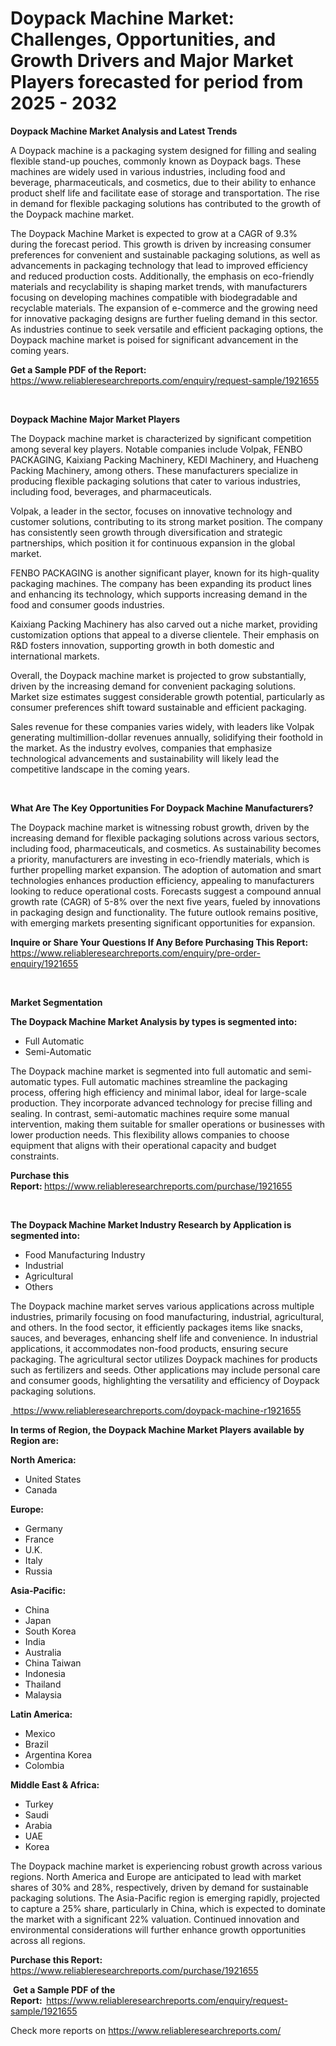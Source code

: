 <p><h1>Doypack Machine Market: Challenges, Opportunities, and Growth Drivers and Major Market Players forecasted for period from 2025 - 2032</h1></p><p><strong>Doypack Machine Market Analysis and Latest Trends</strong></p>
<p><p>A Doypack machine is a packaging system designed for filling and sealing flexible stand-up pouches, commonly known as Doypack bags. These machines are widely used in various industries, including food and beverage, pharmaceuticals, and cosmetics, due to their ability to enhance product shelf life and facilitate ease of storage and transportation. The rise in demand for flexible packaging solutions has contributed to the growth of the Doypack machine market.</p><p>The Doypack Machine Market is expected to grow at a CAGR of 9.3% during the forecast period. This growth is driven by increasing consumer preferences for convenient and sustainable packaging solutions, as well as advancements in packaging technology that lead to improved efficiency and reduced production costs. Additionally, the emphasis on eco-friendly materials and recyclability is shaping market trends, with manufacturers focusing on developing machines compatible with biodegradable and recyclable materials. The expansion of e-commerce and the growing need for innovative packaging designs are further fueling demand in this sector. As industries continue to seek versatile and efficient packaging options, the Doypack machine market is poised for significant advancement in the coming years.</p></p>
<p><strong>Get a Sample PDF of the Report:&nbsp;</strong> <a href="https://www.reliableresearchreports.com/enquiry/request-sample/1921655?utm_campaign=2395&utm_medium=2&utm_source=Github&utm_content=ia&utm_term=10042025&utm_id=doypack-machine">https://www.reliableresearchreports.com/enquiry/request-sample/1921655</a></p>
<p>&nbsp;</p>
<p><strong>Doypack Machine Major Market Players</strong></p>
<p><p>The Doypack machine market is characterized by significant competition among several key players. Notable companies include Volpak, FENBO PACKAGING, Kaixiang Packing Machinery, KEDI Machinery, and Huacheng Packing Machinery, among others. These manufacturers specialize in producing flexible packaging solutions that cater to various industries, including food, beverages, and pharmaceuticals.</p><p>Volpak, a leader in the sector, focuses on innovative technology and customer solutions, contributing to its strong market position. The company has consistently seen growth through diversification and strategic partnerships, which position it for continuous expansion in the global market. </p><p>FENBO PACKAGING is another significant player, known for its high-quality packaging machines. The company has been expanding its product lines and enhancing its technology, which supports increasing demand in the food and consumer goods industries. </p><p>Kaixiang Packing Machinery has also carved out a niche market, providing customization options that appeal to a diverse clientele. Their emphasis on R&D fosters innovation, supporting growth in both domestic and international markets.</p><p>Overall, the Doypack machine market is projected to grow substantially, driven by the increasing demand for convenient packaging solutions. Market size estimates suggest considerable growth potential, particularly as consumer preferences shift toward sustainable and efficient packaging. </p><p>Sales revenue for these companies varies widely, with leaders like Volpak generating multimillion-dollar revenues annually, solidifying their foothold in the market. As the industry evolves, companies that emphasize technological advancements and sustainability will likely lead the competitive landscape in the coming years.</p></p>
<p>&nbsp;</p>
<p><strong>What Are The Key Opportunities For Doypack Machine Manufacturers?</strong></p>
<p><p>The Doypack machine market is witnessing robust growth, driven by the increasing demand for flexible packaging solutions across various sectors, including food, pharmaceuticals, and cosmetics. As sustainability becomes a priority, manufacturers are investing in eco-friendly materials, which is further propelling market expansion. The adoption of automation and smart technologies enhances production efficiency, appealing to manufacturers looking to reduce operational costs. Forecasts suggest a compound annual growth rate (CAGR) of 5-8% over the next five years, fueled by innovations in packaging design and functionality. The future outlook remains positive, with emerging markets presenting significant opportunities for expansion.</p></p>
<p><strong>Inquire or Share Your Questions If Any Before Purchasing This Report:</strong> <a href="https://www.reliableresearchreports.com/enquiry/pre-order-enquiry/1921655?utm_campaign=2395&utm_medium=2&utm_source=Github&utm_content=ia&utm_term=10042025&utm_id=doypack-machine">https://www.reliableresearchreports.com/enquiry/pre-order-enquiry/1921655</a></p>
<p>&nbsp;</p>
<p><strong>Market Segmentation</strong></p>
<p><strong>The Doypack Machine Market Analysis by types is segmented into:</strong></p>
<p><ul><li>Full Automatic</li><li>Semi-Automatic</li></ul></p>
<p><p>The Doypack machine market is segmented into full automatic and semi-automatic types. Full automatic machines streamline the packaging process, offering high efficiency and minimal labor, ideal for large-scale production. They incorporate advanced technology for precise filling and sealing. In contrast, semi-automatic machines require some manual intervention, making them suitable for smaller operations or businesses with lower production needs. This flexibility allows companies to choose equipment that aligns with their operational capacity and budget constraints.</p></p>
<p><strong>Purchase this Report:&nbsp;</strong><a href="https://www.reliableresearchreports.com/purchase/1921655?utm_campaign=2395&utm_medium=2&utm_source=Github&utm_content=ia&utm_term=10042025&utm_id=doypack-machine">https://www.reliableresearchreports.com/purchase/1921655</a></p>
<p>&nbsp;</p>
<p><strong>The Doypack Machine Market Industry Research by Application is segmented into:</strong></p>
<p><ul><li>Food Manufacturing Industry</li><li>Industrial</li><li>Agricultural</li><li>Others</li></ul></p>
<p><p>The Doypack machine market serves various applications across multiple industries, primarily focusing on food manufacturing, industrial, agricultural, and others. In the food sector, it efficiently packages items like snacks, sauces, and beverages, enhancing shelf life and convenience. In industrial applications, it accommodates non-food products, ensuring secure packaging. The agricultural sector utilizes Doypack machines for products such as fertilizers and seeds. Other applications may include personal care and consumer goods, highlighting the versatility and efficiency of Doypack packaging solutions.</p></p>
<p><a href="https://www.reliableresearchreports.com/doypack-machine-r1921655?utm_campaign=2395&utm_medium=2&utm_source=Github&utm_content=ia&utm_term=10042025&utm_id=doypack-machine">&nbsp;https://www.reliableresearchreports.com/doypack-machine-r1921655</a></p>
<p><strong>In terms of Region, the Doypack Machine Market Players available by Region are:</strong></p>
<p>
    <p> <strong> North America: </strong>
        <ul>
            <li>United States</li>
            <li>Canada</li>
        </ul>
        </p> 
    <p> <strong> Europe: </strong>
        <ul>
            <li>Germany</li>
            <li>France</li>
            <li>U.K.</li>
            <li>Italy</li>
            <li>Russia</li>
        </ul>
        </p> 
    <p> <strong> Asia-Pacific: </strong>
        <ul>
            <li>China</li>
            <li>Japan</li>
            <li>South Korea</li>
            <li>India</li>
            <li>Australia</li>
            <li>China Taiwan</li>
            <li>Indonesia</li>
            <li>Thailand</li>
            <li>Malaysia</li>
        </ul>
        </p> 
    <p> <strong> Latin America: </strong>
        <ul>
            <li>Mexico</li>
            <li>Brazil</li>
            <li>Argentina Korea</li>
            <li>Colombia</li>
        </ul>
        </p> 
    <p> <strong> Middle East & Africa: </strong>
        <ul>
            <li>Turkey</li>
            <li>Saudi</li>
            <li>Arabia</li>
            <li>UAE</li>
            <li>Korea</li>
        </ul>
    </p>
    </p>
<p><p>The Doypack machine market is experiencing robust growth across various regions. North America and Europe are anticipated to lead with market shares of 30% and 28%, respectively, driven by demand for sustainable packaging solutions. The Asia-Pacific region is emerging rapidly, projected to capture a 25% share, particularly in China, which is expected to dominate the market with a significant 22% valuation. Continued innovation and environmental considerations will further enhance growth opportunities across all regions.</p></p>
<p><strong>Purchase this Report: </strong><a href="https://www.reliableresearchreports.com/purchase/1921655?utm_campaign=2395&utm_medium=2&utm_source=Github&utm_content=ia&utm_term=10042025&utm_id=doypack-machine">https://www.reliableresearchreports.com/purchase/1921655</a></p>
<p>&nbsp;<strong>Get a Sample PDF of the Report:&nbsp;&nbsp;</strong><a href="https://www.reliableresearchreports.com/enquiry/request-sample/1921655?utm_campaign=2395&utm_medium=2&utm_source=Github&utm_content=ia&utm_term=10042025&utm_id=doypack-machine">https://www.reliableresearchreports.com/enquiry/request-sample/1921655</a></p>
<p><strong></strong></p>
<p>Check more reports on <a href="https://www.reliableresearchreports.com/?utm_campaign=2395&utm_medium=2&utm_source=Github&utm_content=ia&utm_term=10042025&utm_id=doypack-machine">https://www.reliableresearchreports.com/</a></p>